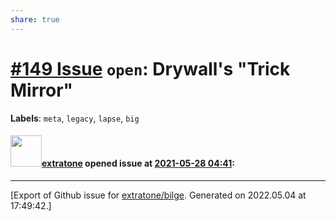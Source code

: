 ```yaml
---
share: true
---
```

# [\#149 Issue](https://github.com/extratone/bilge/issues/149) `open`: Drywall's "Trick Mirror"
**Labels**: `meta`, `legacy`, `lapse`, `big`


#### <img src="https://avatars.githubusercontent.com/u/43663476?u=5047287ff0b8c3ce7f7e5858d204c9b3e57d8e44&v=4" width="50">[extratone](https://github.com/extratone) opened issue at [2021-05-28 04:41](https://github.com/extratone/bilge/issues/149):






-------------------------------------------------------------------------------



[Export of Github issue for [extratone/bilge](https://github.com/extratone/bilge). Generated on 2022.05.04 at 17:49:42.]
